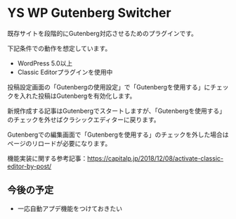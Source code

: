 # YS WP Gutenberg Switcher

既存サイトを段階的にGutenberg対応させるためのプラグインです。

下記条件での動作を想定しています。
* WordPress 5.0以上
* Classic Editorプラグインを使用中

投稿設定画面の「Gutenbergの使用設定」で「Gutenbergを使用する」にチェックを入れた投稿はGutenbergを有効化します。

新規作成する記事はGutenbergでスタートしますが、「Gutenbergを使用する」のチェックを外せばクラシックエディターに戻ります。

Gutenbergでの編集画面で「Gutenbergを使用する」のチェックを外した場合はページのリロードが必要になります。

機能実装に関する参考記事：https://capitalp.jp/2018/12/08/activate-classic-editor-by-post/

## 今後の予定
* 一応自動アプデ機能をつけておきたい
